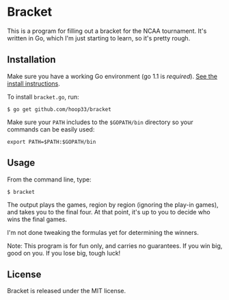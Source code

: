 # Bracket

This is a program for filling out a bracket for the NCAA tournament. It's written in Go, which I'm just starting to learn, so it's pretty rough.

## Installation

Make sure you have a working Go environment (go 1.1 is *required*). [See the install instructions](http://golang.org/doc/install.html).

To install `bracket.go`, run:

```
$ go get github.com/hoop33/bracket
```

Make sure your `PATH` includes to the `$GOPATH/bin` directory so your commands can be easily used:
```
export PATH=$PATH:$GOPATH/bin
```

## Usage

From the command line, type:

```
$ bracket
```

The output plays the games, region by region (ignoring the play-in games), and takes you to the final four. At that point, it's up to you to decide who wins the final games.

I'm not done tweaking the formulas yet for determining the winners.

Note: This program is for fun only, and carries no guarantees. If you win big, good on you. If you lose big, tough luck!

## License

Bracket is released under the MIT license.